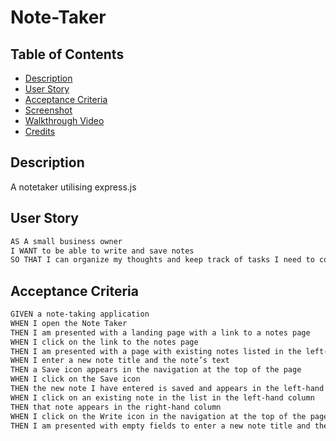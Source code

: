 # Note-Taker #

## Table of Contents
- [Description](#description)
- [User Story](#user-story)
- [Acceptance Criteria](#acceptance-criteria)
- [Screenshot](#screenshot)
- [Walkthrough Video](#walkthrough-video)
- [Credits](#Credits)

## Description

A notetaker utilising  express.js 

## User Story 
```md
AS A small business owner
I WANT to be able to write and save notes
SO THAT I can organize my thoughts and keep track of tasks I need to complete
```

## Acceptance Criteria
```md
GIVEN a note-taking application
WHEN I open the Note Taker
THEN I am presented with a landing page with a link to a notes page
WHEN I click on the link to the notes page
THEN I am presented with a page with existing notes listed in the left-hand column, plus empty fields to enter a new note title and the note’s text in the right-hand column
WHEN I enter a new note title and the note’s text
THEN a Save icon appears in the navigation at the top of the page
WHEN I click on the Save icon
THEN the new note I have entered is saved and appears in the left-hand column with the other existing notes
WHEN I click on an existing note in the list in the left-hand column
THEN that note appears in the right-hand column
WHEN I click on the Write icon in the navigation at the top of the page
THEN I am presented with empty fields to enter a new note title and the note’s text in the right-hand column
```

##
